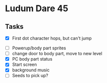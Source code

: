 # Ludum Dare 45

## Tasks
- [x] First dot character hops, but can't jump
<!-- - [ ] Enemy sprites -->
- [ ] Powerup/body part sprites
- [ ] change door to body part, move to new level
- [x] PC body part status
- [x] Start screen
- [x] background music
- [ ] Seeds to pick up?